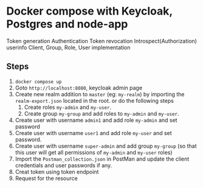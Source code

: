 # Docker compose with Keycloak, Postgres and node-app


Token generation
Authentication
Token revocation
Introspect(Authorization)
userinfo
Client, Group, Role, User implementation
 

 ## **Steps**

 1. `docker compose up`
 2. Goto `http://localhost:8080`, keycloak admin page
 3. Create new realm addition to `master` (eg: `my-realm`) by importing the `realm-export.json` located in the root. or do the following steps
    1. Create roles `my-admin` and `my-user`.
    2. Create group `my-group` and add roles to `my-admin` and `my-user`.
 4. Create user with username `admin1` and add role `my-admin` and set password
 5. Create user with username `user1` and add role `my-user` and set password.
 6. Create user with username `super-admin` and add group `my-group` (so that this user will get all permissions of `my-admin` and `my-user` roles)
 7. Import the `Postman_collection.json` in PostMan and update the client credentials and user passwords if any.
 8. Creat token using token endpoint
 9. Request for the resource